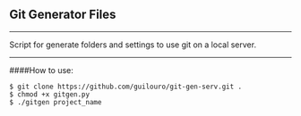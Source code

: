 ## Git Generator Files
------

Script for generate folders and settings to use git on a local server.

------
####How to use: 
```shell
$ git clone https://github.com/guilouro/git-gen-serv.git .
$ chmod +x gitgen.py
$ ./gitgen project_name
```
